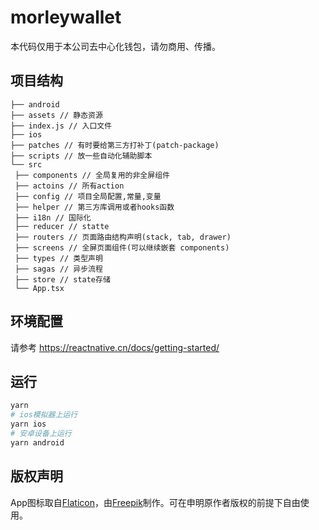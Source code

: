 # morleywallet

本代码仅用于本公司去中心化钱包，请勿商用、传播。

## 项目结构
```
├── android
├── assets // 静态资源
├── index.js // 入口文件
├── ios
├── patches // 有时要给第三方打补丁(patch-package)
├── scripts // 放一些自动化辅助脚本
└── src
 ├── components // 全局复用的非全屏组件
 ├── actoins // 所有action
 ├── config // 项目全局配置,常量,变量
 ├── helper // 第三方库调用或者hooks函数
 ├── i18n // 国际化
 ├── reducer // statte
 ├── routers // 页面路由结构声明(stack, tab, drawer)
 ├── screens // 全屏页面组件(可以继续嵌套 components)
 ├── types // 类型声明
 ├── sagas // 异步流程
 ├── store // state存储
 └── App.tsx
```
## 环境配置

请参考 <https://reactnative.cn/docs/getting-started/>

## 运行

```bash
yarn
# ios模拟器上运行
yarn ios
# 安卓设备上运行
yarn android
```

## 版权声明

App图标取自[Flaticon](https://www.flaticon.com/)，由[Freepik](https://www.flaticon.com/authors/freepik)制作。可在申明原作者版权的前提下自由使用。
